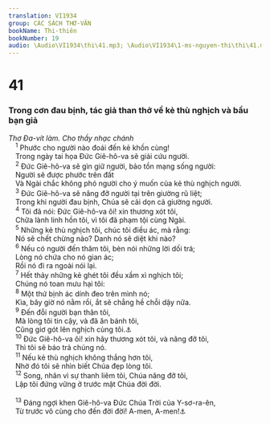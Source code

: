```yaml
---
translation: VI1934
group: CÁC SÁCH THƠ-VĂN
bookName: Thi-thiên 
bookNumber: 19
audio: \Audio\VI1934\thi\41.mp3; \Audio\VI1934\1-ms-nguyen-thi\thi\41.mp3
---
```


<div class="title"><h1>41</h1><h3>Trong cơn đau bịnh, tác giả than thở về kẻ thù nghịch và bầu bạn giả</h3><i>Thơ Đa-vít làm. Cho thầy nhạc chánh</i></div>
<span class="verse thi_41_1"> <sup>1</sup> Phước cho người nào đoái đến kẻ khốn cùng! <br/> Trong ngày tai họa Đức Giê-hô-va sẽ giải cứu người. <br/></span>
<span class="verse thi_41_2"> <sup>2</sup> Đức Giê-hô-va sẽ gìn giữ người, bảo tồn mạng sống người: <br/> Người sẽ được phước trên đất <br/> Và Ngài chắc không phó người cho ý muốn của kẻ thù nghịch người. <br/></span>
<span class="verse thi_41_3"> <sup>3</sup> Đức Giê-hô-va sẽ nâng đỡ người tại trên giường rũ liệt; <br/> Trong khi người đau bịnh, Chúa sẽ cải dọn cả giường người. <br/></span>
<span class="verse thi_41_4"> <sup>4</sup> Tôi đã nói: Đức Giê-hô-va ôi! xin thương xót tôi, <br/> Chữa lành linh hồn tôi, vì tôi đã phạm tội cùng Ngài. <br/></span>
<span class="verse thi_41_5"> <sup>5</sup> Những kẻ thù nghịch tôi, chúc tôi điều ác, mà rằng: <br/> Nó sẽ chết chừng nào? Danh nó sẽ diệt khi nào? <br/></span>
<span class="verse thi_41_6"> <sup>6</sup> Nếu có người đến thăm tôi, bèn nói những lời dối trá; <br/> Lòng nó chứa cho nó gian ác; <br/> Rồi nó đi ra ngoài nói lại. <br/></span>
<span class="verse thi_41_7"> <sup>7</sup> Hết thảy những kẻ ghét tôi đều xầm xì nghịch tôi; <br/> Chúng nó toan mưu hại tôi: <br/></span>
<span class="verse thi_41_8"> <sup>8</sup> Một thứ bịnh ác dính đeo trên mình nó; <br/> Kìa, bây giờ nó nằm rồi, ắt sẽ chẳng hề chỗi dậy nữa. <br/></span>
<span class="verse thi_41_9"> <sup>9</sup> Đến đỗi người bạn thân tôi, <br/> Mà lòng tôi tin cậy, và đã ăn bánh tôi, <br/> Cũng giơ gót lên nghịch cùng tôi.<a data-toggle="tooltip" data-placement="bottom" title="Mat 26:23; Mac 14:18; Lu 22:21; Gi 13:18; Giop 19:19">⚓</a><br/></span>
<span class="verse thi_41_10"> <sup>10</sup> Đức Giê-hô-va ôi! xin hãy thương xót tôi, và nâng đỡ tôi, <br/> Thì tôi sẽ báo trả chúng nó. <br/></span>
<span class="verse thi_41_11"> <sup>11</sup> Nếu kẻ thù nghịch không thắng hơn tôi, <br/> Nhờ đó tôi sẽ nhìn biết Chúa đẹp lòng tôi. <br/></span>
<span class="verse thi_41_12"> <sup>12</sup> Song, nhân vì sự thanh liêm tôi, Chúa nâng đỡ tôi, <br/> Lập tôi đứng vững ở trước mặt Chúa đời đời. <br/> <br/></span>
<span class="verse thi_41_13"> <sup>13</sup> Đáng ngợi khen Giê-hô-va Đức Chúa Trời của Y-sơ-ra-ên, <br/> Từ trước vô cùng cho đến đời đời! A-men, A-men!<a data-toggle="tooltip" data-placement="bottom" title="Thi 106:48">⚓</a><br/> <br/></span>
